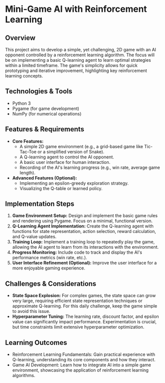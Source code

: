 # Mini-Game AI with Reinforcement Learning

## Overview

This project aims to develop a simple, yet challenging, 2D game with an AI opponent controlled by a reinforcement learning algorithm. The focus will be on implementing a basic Q-learning agent to learn optimal strategies within a limited timeframe.  The game's simplicity allows for quick prototyping and iterative improvement, highlighting key reinforcement learning concepts.

## Technologies & Tools

- Python 3
- Pygame (for game development)
- NumPy (for numerical operations)

## Features & Requirements

- **Core Features:**
    - A simple 2D game environment (e.g., a grid-based game like Tic-Tac-Toe or a simplified version of Snake).
    - A Q-learning agent to control the AI opponent.
    - A basic user interface for human interaction.
    - Recording of the AI's learning progress (e.g., win rate, average game length).
- **Advanced Features (Optional):**
    - Implementing an epsilon-greedy exploration strategy.
    - Visualizing the Q-table or learned policy.


## Implementation Steps

1. **Game Environment Setup:** Design and implement the basic game rules and rendering using Pygame.  Focus on a minimal, functional version.
2. **Q-Learning Agent Implementation:**  Create the Q-learning agent with functions for state representation, action selection, reward calculation, and Q-value updates.
3. **Training Loop:**  Implement a training loop to repeatedly play the game, allowing the AI agent to learn from its interactions with the environment.
4. **Progress Monitoring:**  Include code to track and display the AI's performance metrics (win rate, etc.).
5. **User Interface Refinement (Optional):** Improve the user interface for a more enjoyable gaming experience.


## Challenges & Considerations

- **State Space Explosion:** For complex games, the state space can grow very large, requiring efficient state representation techniques or approximate Q-learning.  For this daily challenge, keep the game simple to avoid this issue.
- **Hyperparameter Tuning:** The learning rate, discount factor, and epsilon value can significantly impact performance.  Experimentation is crucial, but time constraints limit extensive hyperparameter optimization.


## Learning Outcomes

- Reinforcement Learning Fundamentals: Gain practical experience with Q-learning, understanding its core components and how they interact.
- Game AI Development: Learn how to integrate AI into a simple game environment, showcasing the application of reinforcement learning algorithms.

